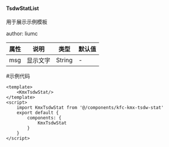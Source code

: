 #### TsdwStatList

用于展示示例模板

author: liumc



| 属性 | 说明     | 类型   | 默认值 |
| ---- | -------- | ------ | ------ |
| msg  | 显示文字 | String | -      |


#示例代码
```
<template>
    <KmxTsdwStat/>
</template>
<script>
    import KmxTsdwStat from '@/components/kfc-kmx-tsdw-stat'
    export default {
        components: {
            KmxTsdwStat
        }
    }
</script>
```
